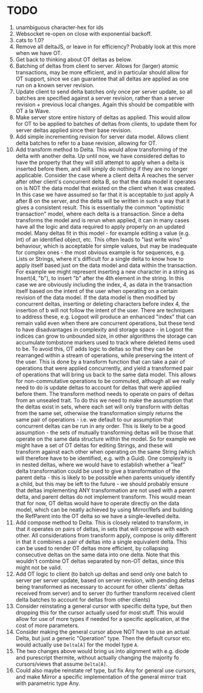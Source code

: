 # TODO

1. unambiguous character-hex for ids
2. Websocket re-open on close with exponential backoff.
2. cats to 1.0?
3. Remove all deltaJS, or leave in for efficiency? Probably look at this more when we have OT.
4. Get back to thinking about OT deltas as below.
5. Batching of deltas from client to server. Allows for (larger) atomic transactions, may be more efficient, and in particular should allow for OT support, since we can guarantee that all deltas are applied as one run on a known server revision.
6. Update client to send delta batches only once per server update, so all batches are specified against a server revision, rather than a server revision + previous local changes. Again this should be compatible with OT a la Wave.
7. Make server store entire history of deltas as applied. This would allow for OT to be applied to batches of deltas from clients, to update them for server deltas applied since their base revision.
8. Add simple incrementing revision for server data model. Allows client delta batches to refer to a base revision, allowing for OT.
9. Add transform method to Delta. This would allow transforming of the delta with another delta. Up until now, we have considered deltas to have the property that they will still attempt to apply when a delta is inserted before them, and will simply do nothing if they are no longer applicable. Consider the case where a client delta A reaches the server after other client's concurrent delta B, so that the data model it operates on is NOT the data model that existed on the client when it was created. In this case we have assumed so far that it is acceptable to just apply A after B on the server, and the delta will be written in such a way that it gives a consistent result. This is essentially the common "optimistic transaction" model, where each delta is a transaction. Since a delta transforms the model and is rerun when applied, it can in many cases have all the logic and data required to apply properly on an updated model. Many deltas fit in this model - for example editing a value (e.g. Int) of an identified object, etc. This often leads to "last write wins" behaviour, which is acceptable for simple values, but may be inadequate for complex ones - the most obvious example is for sequences, e.g. Lists or Strings, where it's difficult for a single delta to know how to apply itself based just on the data model and data within the transaction. For example we might represent inserting a new character in a string as Insert(4, "b"), to insert "b" after the 4th element in the string. In this case we are obviously including the index, 4, as data in the transaction itself based on the intent of the user when operating on a certain revision of the data model. If the data model is then modified by concurrent deltas, inserting or deleting characters before index 4, the insertion of b will not follow the intent of the user. There are techniques to address these, e.g. Logoot will produce an enhanced "index" that can remain valid even when there are concurrent operations, but these tend to have disadvantages in complexity and storage space - in Logoot the indices can grow to unbounded size, in other algorithms the storage can accumulate tombstone markers used to track where deleted items used to be. To avoid this, OT adds logic to deltas so that they can be rearranged within a stream of operations, while preserving the intent of the user. This is done by a transform function that can take a pair of operations that were applied concurrently, and yield a transformed pair of operations that will bring us back to the same data model. This allows for non-commutative operations to be commuted, although all we really need to do is update deltas to account for deltas that were applied before them. The transform method needs to operate on pairs of deltas from an unsealed trait. To do this we need to make the assumption that the deltas exist in sets, where each set will only transform with deltas from the same set, otherwise the transformation simply returns the same pair of operations - i.e. we default to our assumption that concurrent deltas can be run in any order. This is likely to be a good assumption - the sets of mutually transforming deltas will be those that operate on the same data structure within the model. So for example we might have a set of OT deltas for editing Strings, and these will transform against each other when operating on the same String (which will therefore have to be identified, e.g. with a Guid). One complexity is in nested deltas, where we would have to establish whether a "leaf" delta transformation could be used to give a transformation of the parent delta - this is likely to be possible when parents uniquely identify a child, but this may be left to the future - we should probably ensure that deltas implementing ANY transformation are not used with a parent delta, and parent deltas do not implement transform. This would mean that for now, OT deltas would have to operate directly on the data model, which can be neatly achieved by using Mirror/Refs and building the RefParent into the OT delta so we have a single-levelled delta.
10. Add compose method to Delta. This is closely related to transform, in that it operates on pairs of deltas, in sets that will compose with each other. All considerations from transform apply, compose is only different in that it combines a pair of deltas into a single equivalent delta. This can be used to render OT deltas more efficient, by collapsing consecutive deltas on the same data into one delta. Note that this wouldn't combine OT deltas separated by non-OT deltas, since this might not be valid.
11. Add OT logic to client (to batch up deltas and send only one batch to server per server update, based on server revision, with pending deltas being transformed as necessary to account for other clients' deltas received from server) and to server (to further transform received client delta batches to account for deltas from other clients)
12. Consider reinstating a general cursor with specific delta type, but then dropping this for the cursor actually used for most stuff. This would allow for use of more types if needed for a specific application, at the cost of more parameters.
13. Consider making the general cursor above NOT have to use an actual Delta, but just a generic "Operation" type. Then the default cursor etc. would actually use `Delta[A]` for the model type `A`.
14. The two changes above would bring us into alignment with e.g. diode and purescript thermite, without actually changing the majority fo cursors/views that assume `Delta[A]`.
15. Could also maybe reinstate ref type, but fix Any for general use cursors, and make Mirror a specific implementation of the general mirror trait with parametric type Any.   
